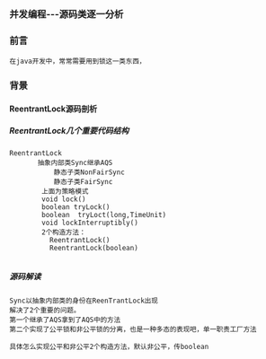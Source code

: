 ### 并发编程---源码类逐一分析

### 前言
```
在java开发中，常常需要用到锁这一类东西，
```

### 背景
#### ReentrantLock源码剖析

##### ReentrantLock几个重要代码结构
```
ReentrantLock
       抽象内部类Sync继承AQS
           静态子类NonFairSync
           静态子类FairSync
        上面为策略模式
        void lock()
        boolean tryLock()
        boolean  tryLoct(long,TimeUnit)
        void lockInterruptibly()
        2个构造方法：
          ReentrantLock()
          ReentrantLock(boolean)


```
##### 源码解读

```
Sync以抽象内部类的身份在ReenTrantLock出现
解决了2个重要的问题。
第一个继承了AQS拿到了AQS中的方法
第二个实现了公平锁和非公平锁的分离，也是一种多态的表现吧，单一职责工厂方法

具体怎么实现公平和非公平2个构造方法，默认非公平，传boolean
```